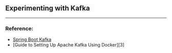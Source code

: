 ## Experimenting with Kafka
---

### Reference:
- [Spring Boot Kafka][2]
- [Guide to Setting Up Apache Kafka Using Docker][3]

[1]: https://www.youtube.com/watch?v=qHfWYgHFxFg&list=PLa7VYi0yPIH0COW49gEL9-_bnid-i1Kjt
[2]:https://www.youtube.com/watch?v=tU_37niRh4U